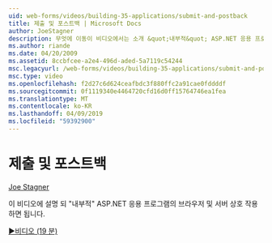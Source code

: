 ```yaml
---
uid: web-forms/videos/building-35-applications/submit-and-postback
title: 제출 및 포스트백 | Microsoft Docs
author: JoeStagner
description: 무엇에 이동이 비디오에서는 소개 &quot;내부적&quot; ASP.NET 응용 프로그램의 브라우저 및 서버 상호 작용 하면 됩니다.
ms.author: riande
ms.date: 04/20/2009
ms.assetid: 8ccbfcee-a2e4-496d-aded-5a7119c54244
msc.legacyurl: /web-forms/videos/building-35-applications/submit-and-postback
msc.type: video
ms.openlocfilehash: f2d27c6d624ceafbdc3f880ffc2a91cae0fddddf
ms.sourcegitcommit: 0f1119340e4464720cfd16d0ff15764746ea1fea
ms.translationtype: MT
ms.contentlocale: ko-KR
ms.lasthandoff: 04/09/2019
ms.locfileid: "59392900"
---
```

# <a name="submit-and-postback"></a>제출 및 포스트백

[Joe Stagner](https://github.com/JoeStagner)

이 비디오에 설명 되 &quot;내부적&quot; ASP.NET 응용 프로그램의 브라우저 및 서버 상호 작용 하면 됩니다.

[&#9654;비디오 (19 분)](https://channel9.msdn.com/Blogs/ASP-NET-Site-Videos/submit-and-postback)

